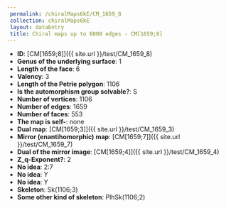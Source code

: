 ```yaml
--- 
 permalink: /chiralMaps6kE/CM_1659_8 
 collection: chiralMaps6kE
 layout: dataEntry
 title: Chiral maps up to 6000 edges - CM[1659;8]
---
```


- **ID**: [CM[1659;8]]({{ site.url }}/test/CM_1659_8)
- **Genus of the underlying surface**: 1
- **Length of the face**: 6
- **Valency**: 3
- **Length of the Petrie polygon**: 1106
- **Is the automorphism group solvable?**: S
- **Number of vertices**: 1106
- **Number of edges**: 1659
- **Number of faces**: 553
- **The map is self-**: none
- **Dual map**: [CM[1659;3]]({{ site.url }}/test/CM_1659_3)
- **Mirror (enantihomorphic) map**: [CM[1659;7]]({{ site.url }}/test/CM_1659_7)
- **Dual of the mirror image**: [CM[1659;4]]({{ site.url }}/test/CM_1659_4)
- **Z_q-Exponent?**: 2
- **No idea**:  2:7
- **No idea**: Y
- **No idea**: Y
- **Skeleton**: Sk(1106;3)
- **Some other kind of skeleton**: PlhSk(1106;2)
